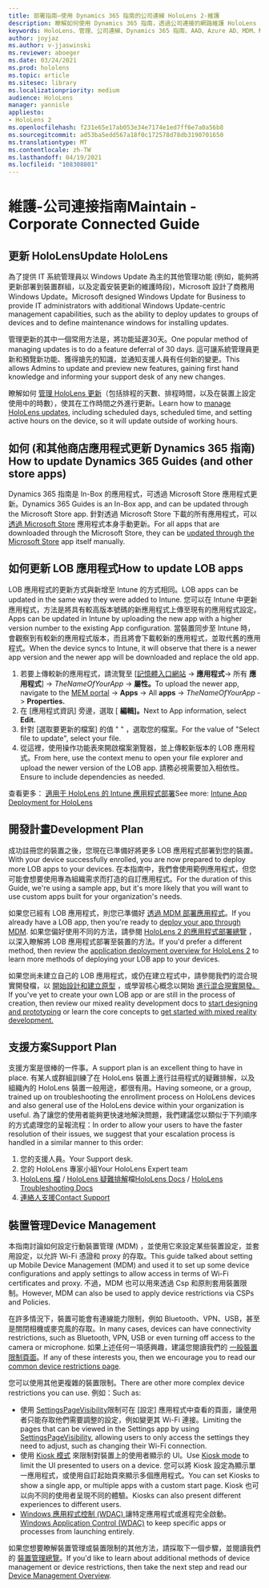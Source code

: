 ```yaml
---
title: 部署指南–使用 Dynamics 365 指南的公司連線 HoloLens 2-維護
description: 瞭解如何使用 Dynamics 365 指南，透過公司連接的網路維護 HoloLens 2 的裝置。
keywords: HoloLens、管理、公司連線、Dynamics 365 指南、AAD、Azure AD、MDM、Mobile 裝置管理
author: joyjaz
ms.author: v-jjaswinski
ms.reviewer: aboeger
ms.date: 03/24/2021
ms.prod: hololens
ms.topic: article
ms.sitesec: library
ms.localizationpriority: medium
audience: HoloLens
manager: yannisle
appliesto:
- HoloLens 2
ms.openlocfilehash: f231e65e17ab053e34e7174e1ed7ff6e7a0a56b8
ms.sourcegitcommit: ad53ba5edd567a18f0c172578d78db3190701650
ms.translationtype: MT
ms.contentlocale: zh-TW
ms.lasthandoff: 04/19/2021
ms.locfileid: "108308801"
---
```

# <a name="maintain---corporate-connected-guide"></a><span data-ttu-id="5c1ce-104">維護-公司連接指南</span><span class="sxs-lookup"><span data-stu-id="5c1ce-104">Maintain - Corporate Connected Guide</span></span>

## <a name="update-hololens"></a><span data-ttu-id="5c1ce-105">更新 HoloLens</span><span class="sxs-lookup"><span data-stu-id="5c1ce-105">Update HoloLens</span></span>

<span data-ttu-id="5c1ce-106">為了提供 IT 系統管理員以 Windows Update 為主的其他管理功能 (例如，能夠將更新部署到裝置群組，以及定義安裝更新的維護時段)，Microsoft 設計了商務用 Windows Update。</span><span class="sxs-lookup"><span data-stu-id="5c1ce-106">Microsoft designed Windows Update for Business to provide IT administrators with additional Windows Update-centric management capabilities, such as the ability to deploy updates to groups of devices and to define maintenance windows for installing updates.</span></span>

<span data-ttu-id="5c1ce-107">管理更新的其中一個常用方法是，將功能延遲30天。</span><span class="sxs-lookup"><span data-stu-id="5c1ce-107">One popular method of managing updates is to do a feature deferral of 30 days.</span></span> <span data-ttu-id="5c1ce-108">這可讓系統管理員更新和預覽新功能、獲得搶先的知識，並通知支援人員有任何新的變更。</span><span class="sxs-lookup"><span data-stu-id="5c1ce-108">This allows Admins to update and preview new features, gaining first hand knowledge and informing your support desk of any new changes.</span></span>

<span data-ttu-id="5c1ce-109">瞭解如何 [管理 HoloLens 更新](https://docs.microsoft.com/hololens/hololens-updates)（包括排程的天數、排程時間，以及在裝置上設定使用中的時數），使其在工作時間之外進行更新。</span><span class="sxs-lookup"><span data-stu-id="5c1ce-109">Learn how to [manage HoloLens updates](https://docs.microsoft.com/hololens/hololens-updates), including scheduled days, scheduled time, and setting active hours on the device, so it will update outside of working hours.</span></span>

## <a name="how-to-update-dynamics-365-guides-and-other-store-apps"></a><span data-ttu-id="5c1ce-110">如何 (和其他商店應用程式更新 Dynamics 365 指南) </span><span class="sxs-lookup"><span data-stu-id="5c1ce-110">How to update Dynamics 365 Guides (and other store apps)</span></span>

<span data-ttu-id="5c1ce-111">Dynamics 365 指南是 In-Box 的應用程式，可透過 Microsoft Store 應用程式更新。</span><span class="sxs-lookup"><span data-stu-id="5c1ce-111">Dynamics 365 Guides is an In-Box app, and can be updated through the Microsoft Store app.</span></span> <span data-ttu-id="5c1ce-112">針對透過 Microsoft Store 下載的所有應用程式，可以 [透過 Microsoft Store](https://docs.microsoft.com/hololens/holographic-store-apps#update-apps) 應用程式本身手動更新。</span><span class="sxs-lookup"><span data-stu-id="5c1ce-112">For all apps that are downloaded through the Microsoft Store, they can be [updated through the Microsoft Store](https://docs.microsoft.com/hololens/holographic-store-apps#update-apps) app itself manually.</span></span>

## <a name="how-to-update-lob-apps"></a><span data-ttu-id="5c1ce-113">如何更新 LOB 應用程式</span><span class="sxs-lookup"><span data-stu-id="5c1ce-113">How to update LOB apps</span></span>

<span data-ttu-id="5c1ce-114">LOB 應用程式的更新方式與新增至 Intune 的方式相同。</span><span class="sxs-lookup"><span data-stu-id="5c1ce-114">LOB apps can be updated in the same way they were added to Intune.</span></span> <span data-ttu-id="5c1ce-115">您可以在 Intune 中更新應用程式，方法是將具有較高版本號碼的新應用程式上傳至現有的應用程式設定。</span><span class="sxs-lookup"><span data-stu-id="5c1ce-115">Apps can be updated in Intune by uploading the new app with a higher version number to the existing App configuration.</span></span> <span data-ttu-id="5c1ce-116">當裝置同步至 Intune 時，會觀察到有較新的應用程式版本，而且將會下載較新的應用程式，並取代舊的應用程式。</span><span class="sxs-lookup"><span data-stu-id="5c1ce-116">When the device syncs to Intune, it will observe that there is a newer app version and the newer app will be downloaded and replace the old app.</span></span>

1. <span data-ttu-id="5c1ce-117">若要上傳較新的應用程式，請流覽至 [[記憶體入口網站](https://endpoint.microsoft.com/#home)  ->  **應用程式**-> 所有 **應用程式**]  ->  *TheNameOfYourApp*  ->  **屬性。**</span><span class="sxs-lookup"><span data-stu-id="5c1ce-117">To upload the newer app, navigate to the [MEM portal](https://endpoint.microsoft.com/#home) -> **Apps** -> All **apps** -> *TheNameOfYourApp* -> **Properties.**</span></span>
2. <span data-ttu-id="5c1ce-118">在 [應用程式資訊] 旁邊，選取 [ **編輯]。**</span><span class="sxs-lookup"><span data-stu-id="5c1ce-118">Next to App information, select **Edit.**</span></span>
3. <span data-ttu-id="5c1ce-119">針對 [選取要更新的檔案] 的值 &quot; &quot; ，選取您的檔案。</span><span class="sxs-lookup"><span data-stu-id="5c1ce-119">For the value of &quot;Select file to update&quot;, select your file.</span></span>
4. <span data-ttu-id="5c1ce-120">從這裡，使用操作功能表來開啟檔案瀏覽器，並上傳較新版本的 LOB 應用程式。</span><span class="sxs-lookup"><span data-stu-id="5c1ce-120">From here, use the context menu to open your file explorer and upload the newer version of the LOB app.</span></span> <span data-ttu-id="5c1ce-121">請務必視需要加入相依性。</span><span class="sxs-lookup"><span data-stu-id="5c1ce-121">Ensure to include dependencies as needed.</span></span>

<span data-ttu-id="5c1ce-122">查看更多： [適用于 HoloLens 的 Intune 應用程式部署](https://docs.microsoft.com/hololens/app-deploy-intune)</span><span class="sxs-lookup"><span data-stu-id="5c1ce-122">See more: [Intune App Deployment for HoloLens](https://docs.microsoft.com/hololens/app-deploy-intune)</span></span>

## <a name="development-plan"></a><span data-ttu-id="5c1ce-123">開發計畫</span><span class="sxs-lookup"><span data-stu-id="5c1ce-123">Development Plan</span></span>

<span data-ttu-id="5c1ce-124">成功註冊您的裝置之後，您現在已準備好將更多 LOB 應用程式部署到您的裝置。</span><span class="sxs-lookup"><span data-stu-id="5c1ce-124">With your device successfully enrolled, you are now prepared to deploy more LOB apps to your devices.</span></span> <span data-ttu-id="5c1ce-125">在本指南中，我們會使用範例應用程式，但您可能會想要使用專為組織需求而打造的自訂應用程式。</span><span class="sxs-lookup"><span data-stu-id="5c1ce-125">For the duration of this Guide, we're using a sample app, but it's more likely that you will want to use custom apps built for your organization's needs.</span></span>

<span data-ttu-id="5c1ce-126">如果您已經有 LOB 應用程式，則您已準備好 [透過 MDM 部署應用程式](https://docs.microsoft.com/hololens/app-deploy-intune)。</span><span class="sxs-lookup"><span data-stu-id="5c1ce-126">If you already have a LOB app, then you're ready to [deploy your app through MDM](https://docs.microsoft.com/hololens/app-deploy-intune).</span></span> <span data-ttu-id="5c1ce-127">如果您偏好使用不同的方法，請參閱 [HoloLens 2 的應用程式部署總覽](https://docs.microsoft.com/hololens/app-deploy-overview) ，以深入瞭解將 LOB 應用程式部署至裝置的方法。</span><span class="sxs-lookup"><span data-stu-id="5c1ce-127">If you'd prefer a different method, then review the [application deployment overview for HoloLens 2](https://docs.microsoft.com/hololens/app-deploy-overview) to learn more methods of deploying your LOB app to your devices.</span></span>

<span data-ttu-id="5c1ce-128">如果您尚未建立自己的 LOB 應用程式，或仍在建立程式中，請參閱我們的混合現實開發檔，以 [開始設計和建立原型](https://docs.microsoft.com/windows/mixed-reality/design/design) ，或學習核心概念以開始 [進行混合現實開發。](https://docs.microsoft.com/windows/mixed-reality/discover/get-started-with-mr)</span><span class="sxs-lookup"><span data-stu-id="5c1ce-128">If you've yet to create your own LOB app or are still in the process of creation, then review our mixed reality development docs to [start designing and prototyping](https://docs.microsoft.com/windows/mixed-reality/design/design) or learn the core concepts to [get started with mixed reality development.](https://docs.microsoft.com/windows/mixed-reality/discover/get-started-with-mr)</span></span>

## <a name="support-plan"></a><span data-ttu-id="5c1ce-129">支援方案</span><span class="sxs-lookup"><span data-stu-id="5c1ce-129">Support Plan</span></span>

<span data-ttu-id="5c1ce-130">支援方案是很棒的一件事。</span><span class="sxs-lookup"><span data-stu-id="5c1ce-130">A support plan is an excellent thing to have in place.</span></span> <span data-ttu-id="5c1ce-131">有某人或群組訓練了在 HoloLens 裝置上進行註冊程式的疑難排解，以及組織內的 HoloLens 裝置一般用途，都很有用。</span><span class="sxs-lookup"><span data-stu-id="5c1ce-131">Having someone, or a group, trained up on troubleshooting the enrollment process on HoloLens devices and also general use of the HoloLens device within your organization is useful.</span></span> <span data-ttu-id="5c1ce-132">為了讓您的使用者能夠更快速地解決問題，我們建議您以類似于下列順序的方式處理您的呈報流程：</span><span class="sxs-lookup"><span data-stu-id="5c1ce-132">In order to allow your users to have the faster resolution of their issues, we suggest that your escalation process is handled in a similar manner to this order:</span></span>

1. <span data-ttu-id="5c1ce-133">您的支援人員。</span><span class="sxs-lookup"><span data-stu-id="5c1ce-133">Your Support desk.</span></span>
2. <span data-ttu-id="5c1ce-134">您的 HoloLens 專家小組</span><span class="sxs-lookup"><span data-stu-id="5c1ce-134">Your HoloLens Expert team</span></span>
3. <span data-ttu-id="5c1ce-135">[HoloLens 檔](https://docs.microsoft.com/hololens/)  / [HoloLens 疑難排解](https://docs.microsoft.com/hololens/hololens-troubleshooting)檔</span><span class="sxs-lookup"><span data-stu-id="5c1ce-135">[HoloLens Docs](https://docs.microsoft.com/hololens/) / [HoloLens Troubleshooting Docs](https://docs.microsoft.com/hololens/hololens-troubleshooting)</span></span>
4. [<span data-ttu-id="5c1ce-136">連絡人支援</span><span class="sxs-lookup"><span data-stu-id="5c1ce-136">Contact Support</span></span>](https://support.serviceshub.microsoft.com/supportforbusiness/create?sapId=e9391227-fa6d-927b-0fff-f96288631b8f)

## <a name="device-management"></a><span data-ttu-id="5c1ce-137">裝置管理</span><span class="sxs-lookup"><span data-stu-id="5c1ce-137">Device Management</span></span>

<span data-ttu-id="5c1ce-138">本指南討論如何設定行動裝置管理 (MDM) ，並使用它來設定某些裝置設定，並套用設定，以允許 Wi-Fi 憑證和 proxy 的存取。</span><span class="sxs-lookup"><span data-stu-id="5c1ce-138">This guide talked about setting up Mobile Device Management (MDM) and used it to set up some device configurations and apply settings to allow access in terms of Wi-Fi certificates and proxy.</span></span> <span data-ttu-id="5c1ce-139">不過，MDM 也可以用來透過 Csp 和原則套用裝置限制。</span><span class="sxs-lookup"><span data-stu-id="5c1ce-139">However, MDM can also be used to apply device restrictions via CSPs and Policies.</span></span>

<span data-ttu-id="5c1ce-140">在許多情況下，裝置可能會有連線能力限制，例如 Bluetooth、VPN、USB，甚至是關閉相機或麥克風的存取。</span><span class="sxs-lookup"><span data-stu-id="5c1ce-140">In many cases, devices can have connectivity restrictions, such as Bluetooth, VPN, USB or even turning off access to the camera or microphone.</span></span> <span data-ttu-id="5c1ce-141">如果上述任何一項感興趣，建議您閱讀我們的 [一般裝置限制頁面](https://docs.microsoft.com/hololens/hololens-common-device-restrictions)。</span><span class="sxs-lookup"><span data-stu-id="5c1ce-141">If any of these interests you, then we encourage you to read our [common device restrictions page](https://docs.microsoft.com/hololens/hololens-common-device-restrictions).</span></span>

<span data-ttu-id="5c1ce-142">您可以使用其他更複雜的裝置限制。</span><span class="sxs-lookup"><span data-stu-id="5c1ce-142">There are other more complex device restrictions you can use.</span></span> <span data-ttu-id="5c1ce-143">例如：</span><span class="sxs-lookup"><span data-stu-id="5c1ce-143">Such as:</span></span>

- <span data-ttu-id="5c1ce-144">使用 [SettingsPageVisibility](https://docs.microsoft.com/hololens/settings-uri-list)限制可在 [設定] 應用程式中查看的頁面，讓使用者只能存取他們需要調整的設定，例如變更其 Wi-Fi 連接。</span><span class="sxs-lookup"><span data-stu-id="5c1ce-144">Limiting the pages that can be viewed in the Settings app by using [SettingsPageVisibility](https://docs.microsoft.com/hololens/settings-uri-list), allowing users to only access the settings they need to adjust, such as changing their Wi-Fi connection.</span></span>
- <span data-ttu-id="5c1ce-145">使用 [Kiosk 模式](https://docs.microsoft.com/hololens/hololens-kiosk) 來限制對裝置上的使用者顯示的 UI。</span><span class="sxs-lookup"><span data-stu-id="5c1ce-145">Use [Kiosk mode](https://docs.microsoft.com/hololens/hololens-kiosk) to limit the UI presented to users on a device.</span></span> <span data-ttu-id="5c1ce-146">您可以將 Kiosk 設定為顯示單一應用程式，或使用自訂起始頁來顯示多個應用程式。</span><span class="sxs-lookup"><span data-stu-id="5c1ce-146">You can set Kiosks to show a single app, or multiple apps with a custom start page.</span></span> <span data-ttu-id="5c1ce-147">Kiosk 也可以向不同的使用者呈現不同的體驗。</span><span class="sxs-lookup"><span data-stu-id="5c1ce-147">Kiosks can also present different experiences to different users.</span></span>
- <span data-ttu-id="5c1ce-148">[Windows 應用程式控制 (WDAC) ](https://docs.microsoft.com/hololens/windows-defender-application-control-wdac) 讓特定應用程式或進程完全啟動。</span><span class="sxs-lookup"><span data-stu-id="5c1ce-148">[Windows Application Control (WDAC)](https://docs.microsoft.com/hololens/windows-defender-application-control-wdac) to keep specific apps or processes from launching entirely.</span></span>

<span data-ttu-id="5c1ce-149">如果您想要瞭解裝置管理或裝置限制的其他方法，請採取下一個步驟，並閱讀我們的 [裝置管理總覽](https://docs.microsoft.com/hololens/hololens-csp-policy-overview)。</span><span class="sxs-lookup"><span data-stu-id="5c1ce-149">If you'd like to learn about additional methods of device management or device restrictions, then take the next step and read our [Device Management Overview](https://docs.microsoft.com/hololens/hololens-csp-policy-overview).</span></span>





